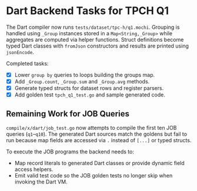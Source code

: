# Dart Backend Tasks for TPCH Q1

The Dart compiler now runs `tests/dataset/tpc-h/q1.mochi`. Grouping is handled
using `_Group` instances stored in a `Map<String,_Group>` while aggregates are
computed via helper functions. Struct definitions become typed Dart classes with
`fromJson` constructors and results are printed using `jsonEncode`.

Completed tasks:

- [x] Lower `group by` queries to loops building the groups map.
- [x] Add `_Group.count`, `_Group.sum` and `_Group.avg` methods.
- [x] Generate typed structs for dataset rows and register parsers.
 - [x] Add golden test `tpch_q1_test.go` and sample generated code.

## Remaining Work for JOB Queries

`compile/x/dart/job_test.go` now attempts to compile the first ten JOB queries
(`q1`–`q10`). The generated Dart sources match the goldens but fail to run
because map fields are accessed via `.` instead of `[...]` or typed structs.

To execute the JOB programs the backend needs to:

- Map record literals to generated Dart classes or provide dynamic field access
  helpers.
- Emit valid test code so the JOB golden tests no longer skip when invoking the
  Dart VM.

